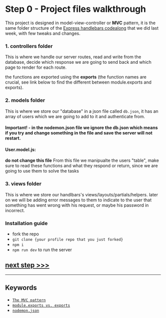 # Step 0 - Project files walkthrough

This project is designed in model-view-controller or **MVC** pattern, it is the same folder structure of the [Express handlebars codealong](https://github.com/foundersandcoders/express-handlebars-workshop) that we did last week, with few tweaks and changes.
 


### 1. controllers folder

This is where we handle our server routes, read and write from the database, decide which response we are going to send back and which page to render for each route.

the functions are exported using the **exports** (the function names are crucial, see link below to find the different between module.exports and exports).


### 2. models folder

This is where we store our "database" in a json file called `db.json`, it has an array of users which we are going to add to it and authenticate from.

#### Important! - in the nodemon.json file we ignore the db.json which means if you try and change something in the file and save the server will not restart.


#### User.model.js:
**do not change this file**
From this file we manipualte the users "table", make sure to read these functions and what they respond or return, since we are going to use them to solve the tasks

### 3. views folder
This is where we store our handlbars's views/layouts/partials/helpers.
later on we will be adding error messages to them to indicate to the user that something has went wrong with his request, or maybe his password in incorrect.


### Installation guide

- fork the repo
- `git clone {your profile repo that you just forked}`
- `npm i`
- `npm run dev` to run the server

### 


## [**next step >>>**](./step01.md)
---
## Keywords
* [`The MVC pattern`](https://www.tutorialspoint.com/mvc_framework/mvc_framework_introduction.htm)
* [`module.exports vs. exports`](https://www.freecodecamp.org/news/node-js-module-exports-vs-exports-ec7e254d63ac/)
* [`nodemon.json`](https://www.npmjs.com/package/nodemon#config-files)
